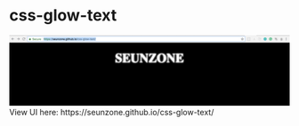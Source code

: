 # css-glow-text
<img src="./screen.png" style="align: center" >
View UI here: https://seunzone.github.io/css-glow-text/